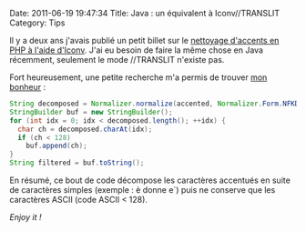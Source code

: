 Date: 2011-06-19 19:47:34
Title: Java : un équivalent à Iconv//TRANSLIT
Category: Tips

Il y a deux ans j'avais publié un petit billet sur le [nettoyage d'accents en PHP à l'aide d'Iconv](/2009/04/14/php-nettoyer-des-accents-simplement-avec-iconv/). J'ai eu besoin de faire la même chose en Java récemment, seulement le mode //TRANSLIT n'existe pas.

Fort heureusement, une petite recherche m'a permis de trouver [mon bonheur](http://stackoverflow.com/questions/5806690/is-there-an-iconv-with-translit-equivalent-in-java) :

``` java
String decomposed = Normalizer.normalize(accented, Normalizer.Form.NFKD);
StringBuilder buf = new StringBuilder();
for (int idx = 0; idx < decomposed.length(); ++idx) {
  char ch = decomposed.charAt(idx);
  if (ch < 128)
    buf.append(ch);
}
String filtered = buf.toString();
```

En résumé, ce bout de code décompose les caractères accentués en suite de caractères simples (exemple : è donne e`) puis ne conserve que les caractères ASCII (code ASCII < 128).

_Enjoy it !_
